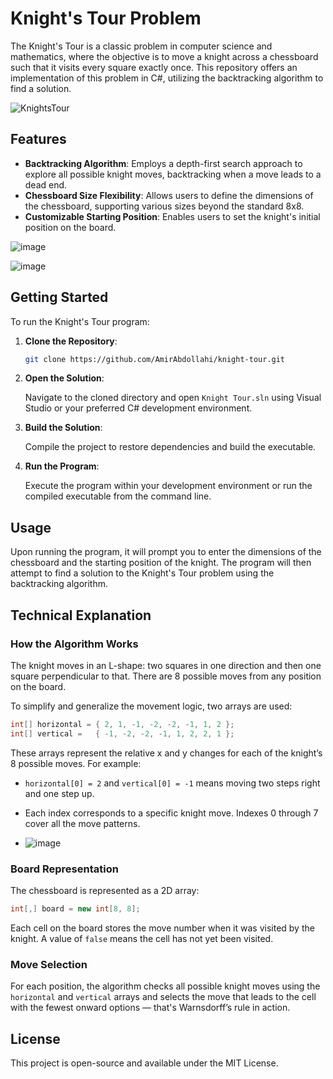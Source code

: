 # Knight's Tour Problem

The Knight's Tour is a classic problem in computer science and mathematics, where the objective is to move a knight across a chessboard such that it visits every square exactly once. This repository offers an implementation of this problem in C#, utilizing the backtracking algorithm to find a solution.

![KnightsTour](https://github.com/user-attachments/assets/e18cb86e-6b26-4587-bdca-32e81b882fb9)

## Features

- **Backtracking Algorithm**: Employs a depth-first search approach to explore all possible knight moves, backtracking when a move leads to a dead end.
- **Chessboard Size Flexibility**: Allows users to define the dimensions of the chessboard, supporting various sizes beyond the standard 8x8.
- **Customizable Starting Position**: Enables users to set the knight's initial position on the board.

![image](https://github.com/user-attachments/assets/7b7c1feb-d612-4625-8746-f70b5d2539f9)

![image](https://github.com/user-attachments/assets/94d4b22d-8415-41bf-b5cf-de76001d3ef1)

## Getting Started

To run the Knight's Tour program:

1. **Clone the Repository**:

   ```bash
   git clone https://github.com/AmirAbdollahi/knight-tour.git
   ```

2. **Open the Solution**:

   Navigate to the cloned directory and open `Knight Tour.sln` using Visual Studio or your preferred C# development environment.

3. **Build the Solution**:

   Compile the project to restore dependencies and build the executable.

4. **Run the Program**:

   Execute the program within your development environment or run the compiled executable from the command line.

## Usage

Upon running the program, it will prompt you to enter the dimensions of the chessboard and the starting position of the knight. The program will then attempt to find a solution to the Knight's Tour problem using the backtracking algorithm.

## Technical Explanation

### How the Algorithm Works

The knight moves in an L-shape: two squares in one direction and then one square perpendicular to that. There are 8 possible moves from any position on the board.

To simplify and generalize the movement logic, two arrays are used:

```csharp
int[] horizontal = { 2, 1, -1, -2, -2, -1, 1, 2 };
int[] vertical =   { -1, -2, -2, -1, 1, 2, 2, 1 };
```

These arrays represent the relative x and y changes for each of the knight’s 8 possible moves. For example:

- `horizontal[0] = 2` and `vertical[0] = -1` means moving two steps right and one step up.
- Each index corresponds to a specific knight move. Indexes 0 through 7 cover all the move patterns.

- ![image](https://github.com/user-attachments/assets/f83e921a-9dc4-43f6-a176-b8282b25fe23)

### Board Representation

The chessboard is represented as a 2D array:

```csharp
int[,] board = new int[8, 8];
```

Each cell on the board stores the move number when it was visited by the knight. A value of `false` means the cell has not yet been visited.

### Move Selection

For each position, the algorithm checks all possible knight moves using the `horizontal` and `vertical` arrays and selects the move that leads to the cell with the fewest onward options — that's Warnsdorff’s rule in action.

## License

This project is open-source and available under the MIT License.
